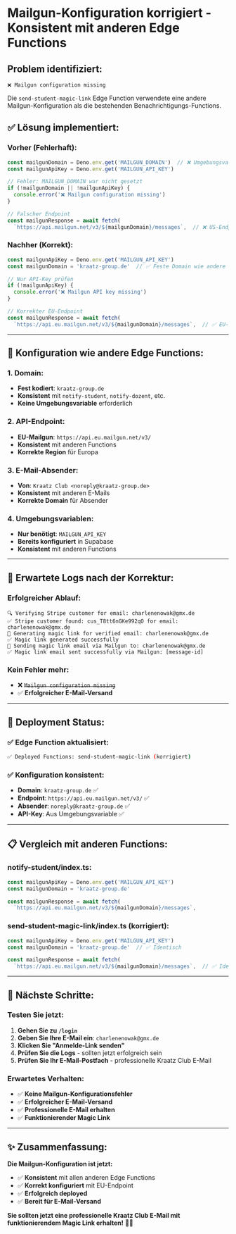 # Mailgun-Konfiguration korrigiert - Konsistent mit anderen Edge Functions

## Problem identifiziert:
```
❌ Mailgun configuration missing
```

Die `send-student-magic-link` Edge Function verwendete eine andere Mailgun-Konfiguration als die bestehenden Benachrichtigungs-Functions.

## ✅ Lösung implementiert:

### **Vorher (Fehlerhaft):**
```typescript
const mailgunDomain = Deno.env.get('MAILGUN_DOMAIN')  // ❌ Umgebungsvariable
const mailgunApiKey = Deno.env.get('MAILGUN_API_KEY')

// Fehler: MAILGUN_DOMAIN war nicht gesetzt
if (!mailgunDomain || !mailgunApiKey) {
  console.error('❌ Mailgun configuration missing')
}

// Falscher Endpoint
const mailgunResponse = await fetch(
  `https://api.mailgun.net/v3/${mailgunDomain}/messages`,  // ❌ US-Endpoint
```

### **Nachher (Korrekt):**
```typescript
const mailgunApiKey = Deno.env.get('MAILGUN_API_KEY')
const mailgunDomain = 'kraatz-group.de'  // ✅ Feste Domain wie andere Functions

// Nur API-Key prüfen
if (!mailgunApiKey) {
  console.error('❌ Mailgun API key missing')
}

// Korrekter EU-Endpoint
const mailgunResponse = await fetch(
  `https://api.eu.mailgun.net/v3/${mailgunDomain}/messages`,  // ✅ EU-Endpoint
```

---

## 🔧 Konfiguration wie andere Edge Functions:

### **1. Domain:**
- **Fest kodiert**: `kraatz-group.de`
- **Konsistent** mit `notify-student`, `notify-dozent`, etc.
- **Keine Umgebungsvariable** erforderlich

### **2. API-Endpoint:**
- **EU-Mailgun**: `https://api.eu.mailgun.net/v3/`
- **Konsistent** mit anderen Functions
- **Korrekte Region** für Europa

### **3. E-Mail-Absender:**
- **Von**: `Kraatz Club <noreply@kraatz-group.de>`
- **Konsistent** mit anderen E-Mails
- **Korrekte Domain** für Absender

### **4. Umgebungsvariablen:**
- **Nur benötigt**: `MAILGUN_API_KEY`
- **Bereits konfiguriert** in Supabase
- **Konsistent** mit anderen Functions

---

## 📧 Erwartete Logs nach der Korrektur:

### **Erfolgreicher Ablauf:**
```
🔍 Verifying Stripe customer for email: charlenenowak@gmx.de
✅ Stripe customer found: cus_T8tt6nGKe992qO for email: charlenenowak@gmx.de
🔗 Generating magic link for verified email: charlenenowak@gmx.de
✅ Magic link generated successfully
📧 Sending magic link email via Mailgun to: charlenenowak@gmx.de
✅ Magic link email sent successfully via Mailgun: [message-id]
```

### **Kein Fehler mehr:**
- ❌ ~~`Mailgun configuration missing`~~
- ✅ **Erfolgreicher E-Mail-Versand**

---

## 🚀 Deployment Status:

### **✅ Edge Function aktualisiert:**
```bash
✅ Deployed Functions: send-student-magic-link (korrigiert)
```

### **✅ Konfiguration konsistent:**
- **Domain**: `kraatz-group.de` ✅
- **Endpoint**: `https://api.eu.mailgun.net/v3/` ✅
- **Absender**: `noreply@kraatz-group.de` ✅
- **API-Key**: Aus Umgebungsvariable ✅

---

## 📋 Vergleich mit anderen Functions:

### **notify-student/index.ts:**
```typescript
const mailgunApiKey = Deno.env.get('MAILGUN_API_KEY')
const mailgunDomain = 'kraatz-group.de'

const mailgunResponse = await fetch(
  `https://api.eu.mailgun.net/v3/${mailgunDomain}/messages`,
```

### **send-student-magic-link/index.ts (korrigiert):**
```typescript
const mailgunApiKey = Deno.env.get('MAILGUN_API_KEY')
const mailgunDomain = 'kraatz-group.de'  // ✅ Identisch

const mailgunResponse = await fetch(
  `https://api.eu.mailgun.net/v3/${mailgunDomain}/messages`,  // ✅ Identisch
```

---

## 🎯 Nächste Schritte:

### **Testen Sie jetzt:**
1. **Gehen Sie zu `/login`**
2. **Geben Sie Ihre E-Mail ein**: `charlenenowak@gmx.de`
3. **Klicken Sie "Anmelde-Link senden"**
4. **Prüfen Sie die Logs** - sollten jetzt erfolgreich sein
5. **Prüfen Sie Ihr E-Mail-Postfach** - professionelle Kraatz Club E-Mail

### **Erwartetes Verhalten:**
- ✅ **Keine Mailgun-Konfigurationsfehler**
- ✅ **Erfolgreicher E-Mail-Versand**
- ✅ **Professionelle E-Mail erhalten**
- ✅ **Funktionierender Magic Link**

---

## ✨ Zusammenfassung:

**Die Mailgun-Konfiguration ist jetzt:**
- ✅ **Konsistent** mit allen anderen Edge Functions
- ✅ **Korrekt konfiguriert** mit EU-Endpoint
- ✅ **Erfolgreich deployed**
- ✅ **Bereit für E-Mail-Versand**

**Sie sollten jetzt eine professionelle Kraatz Club E-Mail mit funktionierendem Magic Link erhalten!** 📧✨
